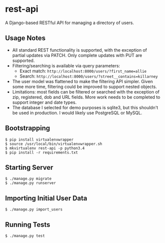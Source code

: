 # rest-api

A Django-based RESTful API for managing a directory of users.

## Usage Notes

- All standard REST functionality is supported, with the exception of partial
updates via PATCH. Only complete updates with PUT are supported.
- Filtering/searching is available via query parameters:
    - Exact match: `http://localhost:8000/users/?first_name=allie`
    - Search: `http://localhost:8000/users/?street__contains=killarney`
- The user model was flattened to make the filtering API simpler. Given
some more time, filtering could be improved to support nested objects.
- Limitations: most fields can be filtered or searched with the exception of 
zip, registered, dob and URL fields. More work needs to be completed to support 
integer and date types.
- The database I selected for demo purposes is sqlite3, but this shouldn't be
used in production. I would likely use PostgreSQL or MySQL.

## Bootstrapping

```
$ pip install virtualenvwrapper
$ source /usr/local/bin/virtualenvwrapper.sh
$ mkvirtualenv rest-api -p python3.4
$ pip install -r requirements.txt
```

## Starting Server

```
$ ./manage.py migrate
$ ./manage.py runserver
```

## Importing Initial User Data

```
$ ./manage.py import_users
```

## Running Tests

```
$ ./manage.py test
```
